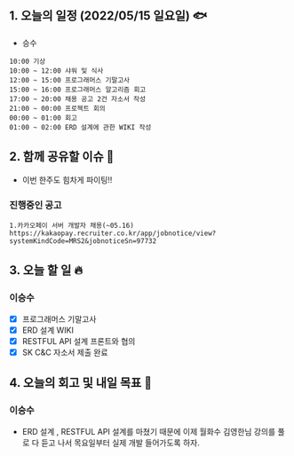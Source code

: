 ## 1. 오늘의 일정 (2022/05/15 일요일) 🐟

- 승수

```
10:00 기상
10:00 ~ 12:00 샤워 및 식사
12:00 ~ 15:00 프로그래머스 기말고사
15:00 ~ 16:00 프로그래머스 알고리즘 회고
17:00 ~ 20:00 채용 공고 2건 자소서 작성
21:00 ~ 00:00 프로젝트 회의
00:00 ~ 01:00 회고
01:00 ~ 02:00 ERD 설계에 관한 WIKI 작성
```

## 2. 함께 공유할 이슈 💌

- 이번 한주도 힘차게 파이팅!!

### 진행중인 공고

```
1.카카오페이 서버 개발자 채용(~05.16) https://kakaopay.recruiter.co.kr/app/jobnotice/view?systemKindCode=MRS2&jobnoticeSn=97732

```

## 3. 오늘 할 일 🔥

### 이승수

- [x] 프로그래머스 기말고사
- [x] ERD 설계 WIKI
- [x] RESTFUL API 설계 프론트와 협의
- [x] SK C&C 자소서 제출 완료

## 4. 오늘의 회고 및 내일 목표 🎈

### 이승수

- ERD 설계 , RESTFUL API 설계를 마쳤기 때문에 이제 월화수 김영한님 강의를 풀로 다 듣고 나서 목요일부터 실제 개발 들어가도록 하자.
